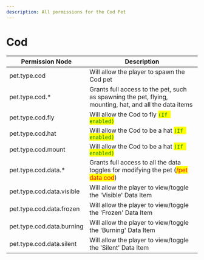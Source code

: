 ```yaml
---
description: All permissions for the Cod Pet
---
```



# Cod
| Permission Node | Description |
| - | - |
| pet.type.cod | Will allow the player to spawn the Cod pet |
| pet.type.cod.* | Grants full access to the pet, such as spawning the pet, flying, mounting, hat, and all the data items |
| pet.type.cod.fly | Will allow the Cod to fly <mark style="color:green;">`(If enabled)`</mark> |
| pet.type.cod.hat | Will allow the Cod to be a hat <mark style="color:green;">`(If enabled)`</mark> |
| pet.type.cod.mount | Will allow the Cod to be a hat <mark style="color:green;">`(If enabled)`</mark> |
| pet.type.cod.data.* | Grants full access to all the data toggles for modifying the pet (<mark style="color:red;">/pet data cod</mark>) |
| pet.type.cod.data.visible | Will allow the player to view/toggle the 'Visible' Data Item |
| pet.type.cod.data.frozen | Will allow the player to view/toggle the 'Frozen' Data Item |
| pet.type.cod.data.burning | Will allow the player to view/toggle the 'Burning' Data Item |
| pet.type.cod.data.silent | Will allow the player to view/toggle the 'Silent' Data Item |

